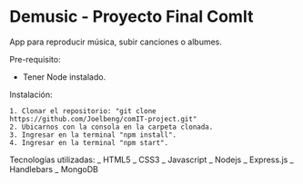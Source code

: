 # Demusic - Proyecto Final ComIt

App para reproducir música, subir canciones o albumes.

Pre-requisito:
 * Tener Node instalado.

Instalación:
```
1. Clonar el repositorio: "git clone https://github.com/Joelbeng/comIT-project.git"
2. Ubicarnos con la consola en la carpeta clonada.
3. Ingresar en la terminal "npm install".
4. Ingresar en la terminal "npm start".
```
Tecnologías utilizadas:
_ HTML5
_ CSS3
_ Javascript
_ Nodejs
_ Express.js
_ Handlebars
_ MongoDB

